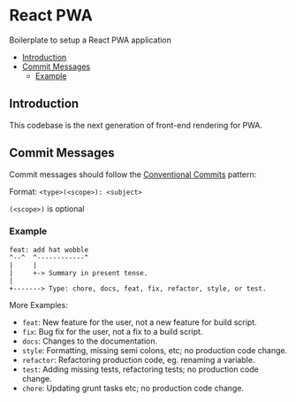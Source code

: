 # React PWA

Boilerplate to setup a React PWA application

- [Introduction](#introduction)
- [Commit Messages](#commit-messages)
  - [Example](#example)

## Introduction

This codebase is the next generation of front-end rendering for PWA.

## Commit Messages

Commit messages should follow the [Conventional Commits](https://www.conventionalcommits.org/) pattern:

Format: `<type>(<scope>): <subject>`

`(<scope>)` is optional

### Example

```
feat: add hat wobble
^--^  ^------------^
|     |
|     +-> Summary in present tense.
|
+-------> Type: chore, docs, feat, fix, refactor, style, or test.
```

More Examples:

- `feat`: New feature for the user, not a new feature for build script.
- `fix`: Bug fix for the user, not a fix to a build script.
- `docs`: Changes to the documentation.
- `style`: Formatting, missing semi colons, etc; no production code change.
- `refactor`: Refactoring production code, eg. renaming a variable.
- `test`: Adding missing tests, refactoring tests; no production code change.
- `chore`: Updating grunt tasks etc; no production code change.
